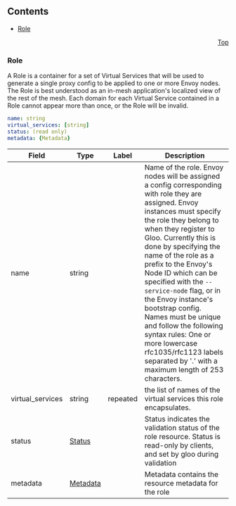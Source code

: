 <a name="top"></a>

## Contents
  - [Role](#v1.Role)



<a name="role"></a>
<p align="right"><a href="#top">Top</a></p>




<a name="v1.Role"></a>

### Role
A Role is a container for a set of Virtual Services that will be used to generate a single proxy config
to be applied to one or more Envoy nodes. The Role is best understood as an in-mesh application&#39;s localized view
of the rest of the mesh.
Each domain for each Virtual Service contained in a Role cannot appear more than once, or the Role
will be invalid.


```yaml
name: string
virtual_services: [string]
status: (read only)
metadata: {Metadata}

```
| Field | Type | Label | Description |
| ----- | ---- | ----- | ----------- |
| name | string |  | Name of the role. Envoy nodes will be assigned a config corresponding with role they are assigned. Envoy instances must specify the role they belong to when they register to Gloo. Currently this is done by specifying the name of the role as a prefix to the Envoy&#39;s Node ID which can be specified with the `--service-node` flag, or in the Envoy instance&#39;s bootstrap config. Names must be unique and follow the following syntax rules: One or more lowercase rfc1035/rfc1123 labels separated by &#39;.&#39; with a maximum length of 253 characters. |
| virtual_services | string | repeated | the list of names of the virtual services this role encapsulates. |
| status | [Status](status.md#v1.Status) |  | Status indicates the validation status of the role resource. Status is read-only by clients, and set by gloo during validation |
| metadata | [Metadata](metadata.md#v1.Metadata) |  | Metadata contains the resource metadata for the role |





 

 

 

